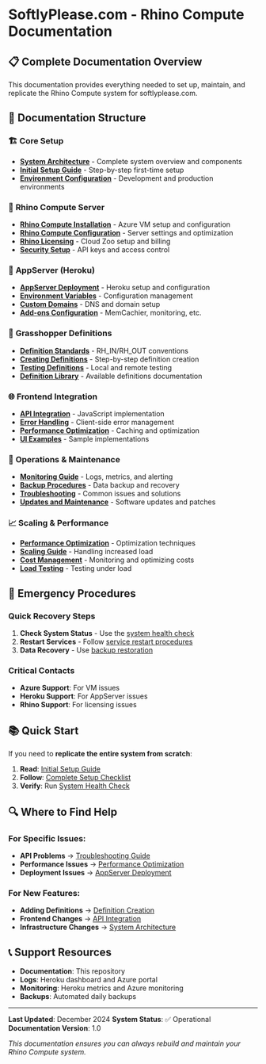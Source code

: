 # SoftlyPlease.com - Rhino Compute Documentation

## 📋 Complete Documentation Overview

This documentation provides everything needed to set up, maintain, and replicate the Rhino Compute system for softlyplease.com.

## 📁 Documentation Structure

### 🏗️ **Core Setup**
- **[System Architecture](system-architecture.md)** - Complete system overview and components
- **[Initial Setup Guide](initial-setup.md)** - Step-by-step first-time setup
- **[Environment Configuration](environment-setup.md)** - Development and production environments

### 🦏 **Rhino Compute Server**
- **[Rhino Compute Installation](rhino-compute/installation.md)** - Azure VM setup and configuration
- **[Rhino Compute Configuration](rhino-compute/configuration.md)** - Server settings and optimization
- **[Rhino Licensing](rhino-compute/licensing.md)** - Cloud Zoo setup and billing
- **[Security Setup](rhino-compute/security.md)** - API keys and access control

### 🚀 **AppServer (Heroku)**
- **[AppServer Deployment](appserver/deployment.md)** - Heroku setup and configuration
- **[Environment Variables](appserver/environment.md)** - Configuration management
- **[Custom Domains](appserver/domains.md)** - DNS and domain setup
- **[Add-ons Configuration](appserver/addons.md)** - MemCachier, monitoring, etc.

### 🦗 **Grasshopper Definitions**
- **[Definition Standards](definitions/standards.md)** - RH_IN/RH_OUT conventions
- **[Creating Definitions](definitions/creation-guide.md)** - Step-by-step definition creation
- **[Testing Definitions](definitions/testing.md)** - Local and remote testing
- **[Definition Library](definitions/library.md)** - Available definitions documentation

### 🌐 **Frontend Integration**
- **[API Integration](frontend/api-integration.md)** - JavaScript implementation
- **[Error Handling](frontend/error-handling.md)** - Client-side error management
- **[Performance Optimization](frontend/performance.md)** - Caching and optimization
- **[UI Examples](frontend/ui-examples.md)** - Sample implementations

### 🔧 **Operations & Maintenance**
- **[Monitoring Guide](operations/monitoring.md)** - Logs, metrics, and alerting
- **[Backup Procedures](operations/backup.md)** - Data backup and recovery
- **[Troubleshooting](operations/troubleshooting.md)** - Common issues and solutions
- **[Updates and Maintenance](operations/updates.md)** - Software updates and patches

### 📈 **Scaling & Performance**
- **[Performance Optimization](scaling/performance.md)** - Optimization techniques
- **[Scaling Guide](scaling/scaling.md)** - Handling increased load
- **[Cost Management](scaling/costs.md)** - Monitoring and optimizing costs
- **[Load Testing](scaling/load-testing.md)** - Testing under load

## 🚨 **Emergency Procedures**

### **Quick Recovery Steps**
1. **Check System Status** - Use the [system health check](operations/health-check.md)
2. **Restart Services** - Follow [service restart procedures](operations/restart-services.md)
3. **Data Recovery** - Use [backup restoration](operations/backup.md#restoration)

### **Critical Contacts**
- **Azure Support**: For VM issues
- **Heroku Support**: For AppServer issues
- **Rhino Support**: For licensing issues

## 📚 **Quick Start**

If you need to **replicate the entire system from scratch**:

1. **Read**: [Initial Setup Guide](initial-setup.md)
2. **Follow**: [Complete Setup Checklist](initial-setup.md#setup-checklist)
3. **Verify**: Run [System Health Check](operations/health-check.md)

## 🔍 **Where to Find Help**

### **For Specific Issues:**
- **API Problems** → [Troubleshooting Guide](operations/troubleshooting.md)
- **Performance Issues** → [Performance Optimization](scaling/performance.md)
- **Deployment Issues** → [AppServer Deployment](appserver/deployment.md)

### **For New Features:**
- **Adding Definitions** → [Definition Creation](definitions/creation-guide.md)
- **Frontend Changes** → [API Integration](frontend/api-integration.md)
- **Infrastructure Changes** → [System Architecture](system-architecture.md)

## 📞 **Support Resources**

- **Documentation**: This repository
- **Logs**: Heroku dashboard and Azure portal
- **Monitoring**: Heroku metrics and Azure monitoring
- **Backups**: Automated daily backups

---

**Last Updated**: December 2024
**System Status**: ✅ Operational
**Documentation Version**: 1.0

*This documentation ensures you can always rebuild and maintain your Rhino Compute system.*
